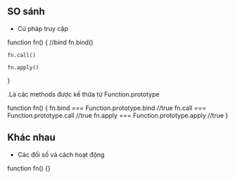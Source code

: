 ## SO sánh

- Cú pháp truy cập

function fn() {
    //bind
    fn.bind()

    fn.call()

    fn.apply()
}

.Là các methods được kế thừa từ Function.prototype

function fn() {
    fn.bind === Function.prototype.bind //true
    fn.call === Function.prototype.call //true
    fn.apply === Function.prototype.apply //true
}

## Khác nhau
- Các đối số và cách hoạt động

function fn() {}
